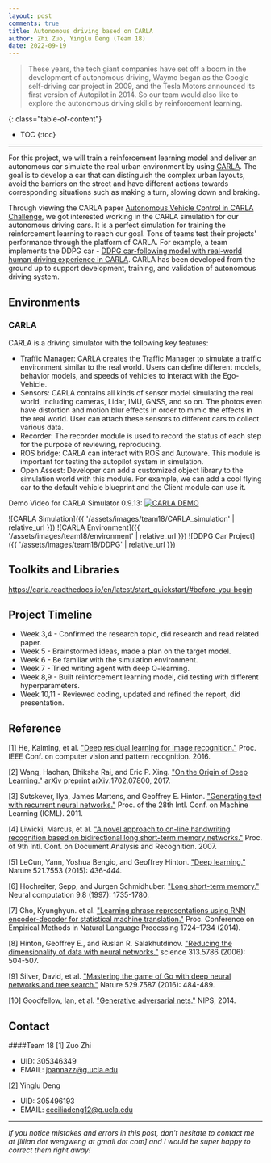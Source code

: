 ```yaml
---
layout: post
comments: true
title: Autonomous driving based on CARLA
author: Zhi Zuo, Yinglu Deng (Team 18)
date: 2022-09-19
---
```


> These years, the tech giant companies have set off a boom in the development of autonomous driving, Waymo began as the Google self-driving car project in 2009, and the Tesla Motors announced its first version of Autopilot in 2014. So our team would also like to explore the autonomous driving skills by reinforcement learning.

<!--more-->

{: class="table-of-content"}
* TOC
{:toc}

---

For this project, we will train a reinforcement learning model and deliver an autonomous car simulate the real urban environment by using [CARLA](https://carla.org/). The goal is to develop a car that can distinguish the complex urban layouts, avoid the barriers on the street and have different actions towards corresponding situations such as making a turn, slowing down and braking. 

Through viewing the CARLA paper [Autonomous Vehicle Control in CARLA Challenge](https://ebuah.uah.es/dspace/bitstream/handle/10017/45428/Autonomous_Egido_FIT_2020.pdf?isAllowed=y&sequence=1), we got interested working in the CARLA simulation for our autonomous driving cars. It is a perfect simulation for training the reinforcement learning to reach our goal. Tons of teams test their projects' performance through the platform of CARLA. For example, a team implements the DDPG car - [DDPG car-following model with real-world human driving experience in CARLA](https://arxiv.org/pdf/2112.14602v1.pdf). CARLA has been developed from the ground up to support development, training, and validation of autonomous driving system. 

## Environments
### CARLA
CARLA is a driving simulator with the following key features:
- Traffic Manager: CARLA creates the Traffic Manager to simulate a traffic environment similar to the real world. Users can define different models, behavior models, and speeds of vehicles to interact with the Ego-Vehicle. 
- Sensors: CARLA contains all kinds of sensor model simulating the real world, including cameras, Lidar, IMU, GNSS, and so on. The photos even have distortion and motion blur effects in order to mimic the effects in the real world. User can attach these sensors to different cars to collect various data. 
- Recorder: The recorder module is used to record the status of each step for the purpose of reviewing, reproducing. 
- ROS bridge: CARLA can interact with ROS and Autoware. This module is important for testing the autopilot system in simulation. 
- Open Assest: Developer can add a customized object library to the simulation world with this module. For example, we can add a cool flying car to the default vehicle blueprint and the Client module can use it. 


Demo Video for CARLA Simulator 0.9.13:
[![CARLA DEMO](https://www.youtube.com/watch?v=S2VIP0qumas&t=92s.jpg)](https://www.youtube.com/watch?v=S2VIP0qumas&t=92s)



![CARLA Simulation]({{ '/assets/images/team18/CARLA_simulation' | relative_url }})
![CARLA Environment]({{ '/assets/images/team18/environment' | relative_url }})
![DDPG Car Project]({{ '/assets/images/team18/DDPG' | relative_url }})







## Toolkits and Libraries


https://carla.readthedocs.io/en/latest/start_quickstart/#before-you-begin


## Project Timeline
- Week 3,4 - Confirmed the research topic, did research and read related paper.
- Week 5 - Brainstormed ideas, made a plan on the target model.
- Week 6 - Be familiar with the simulation environment.
- Week 7 - Tried writing agent with deep Q-learning.
- Week 8,9 - Built reinforcement learning model, did testing with different hyperparameters.
- Week 10,11 - Reviewed coding, updated and refined the report, did presentation.


## Reference
[1] He, Kaiming, et al. ["Deep residual learning for image recognition."](http://www.cv-foundation.org/openaccess/content_cvpr_2016/papers/He_Deep_Residual_Learning_CVPR_2016_paper.pdf) Proc. IEEE Conf. on computer vision and pattern recognition. 2016.

[2] Wang, Haohan, Bhiksha Raj, and Eric P. Xing. ["On the Origin of Deep Learning."](https://arxiv.org/pdf/1702.07800.pdf) arXiv preprint arXiv:1702.07800, 2017.

[3] Sutskever, Ilya, James Martens, and Geoffrey E. Hinton. ["Generating text with recurrent neural networks."](http://machinelearning.wustl.edu/mlpapers/paper_files/ICML2011Sutskever_524.pdf) Proc. of the 28th Intl. Conf. on Machine Learning (ICML). 2011.

[4] Liwicki, Marcus, et al. ["A novel approach to on-line handwriting recognition based on bidirectional long short-term memory networks."](http://www6.in.tum.de/Main/Publications/Liwicki2007a.pdf) Proc. of 9th Intl. Conf. on Document Analysis and Recognition. 2007.

[5] LeCun, Yann, Yoshua Bengio, and Geoffrey Hinton. ["Deep learning."](http://pages.cs.wisc.edu/~dyer/cs540/handouts/deep-learning-nature2015.pdf) Nature 521.7553 (2015): 436-444.

[6] Hochreiter, Sepp, and Jurgen Schmidhuber. ["Long short-term memory."](http://web.eecs.utk.edu/~itamar/courses/ECE-692/Bobby_paper1.pdf) Neural computation 9.8 (1997): 1735-1780.

[7] Cho, Kyunghyun. et al. ["Learning phrase representations using RNN encoder-decoder for statistical machine translation."](https://arxiv.org/pdf/1406.1078.pdf) Proc. Conference on Empirical Methods in Natural Language Processing 1724–1734 (2014).

[8] Hinton, Geoffrey E., and Ruslan R. Salakhutdinov. ["Reducing the dimensionality of data with neural networks."](https://pdfs.semanticscholar.org/7d76/b71b700846901ac4ac119403aa737a285e36.pdf) science 313.5786 (2006): 504-507.

[9] Silver, David, et al. ["Mastering the game of Go with deep neural networks and tree search."](http://web.iitd.ac.in/~sumeet/Silver16.pdf) Nature 529.7587 (2016): 484-489.

[10] Goodfellow, Ian, et al. ["Generative adversarial nets."](https://arxiv.org/pdf/1406.2661.pdf) NIPS, 2014.


## Contact
####Team 18
[1] Zuo Zhi 
- UID: 305346349
- EMAIL: joannazz@g.ucla.edu

[2]  Yinglu Deng 
- UID: 305496193
- EMAIL: ceciliadeng12@g.ucla.edu

---

*If you notice mistakes and errors in this post, don't hesitate to contact me at [lilian dot wengweng at gmail dot com] and I would be super happy to correct them right away!*
